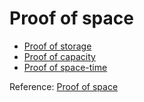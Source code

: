 # Proof of space

- [Proof of storage]()
- [Proof of capacity]()
- [Proof of space-time]()



Reference: [Proof of space](https://en.wikipedia.org/wiki/Proof_of_space)
